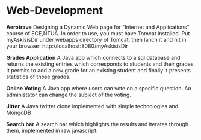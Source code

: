 # Web-Development

<b>Aerotrave</b> Designing a Dynamic Web page for "Internet and Applications" course of ECE,NTUA. In order to use, you must have Tomcat installed. Put myAskisisDir under webapps directory of Tomcat, then lanch it and hit in your browser: http://localhost:8080/myAskisisDir  

<b>Grades Application</b> A Java app which connects to a sql database and returns the existing entries which corresponds to students and their grades. It permits to add a new grade for an existing student and finally it presents statistics of those grades.

<b>Online Voting</b> A Java app where users can vote on a specific question. An administator can change the subject of the voting.

<b>Jitter</b> A Java twitter clone implemented with simple technologies and MongoDB 

<b>Search bar</b> A search bar which highlights the results and iterates through them, implemented in raw javascript.
